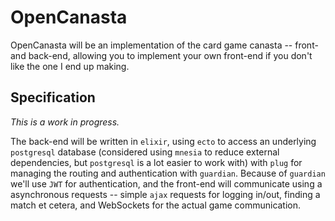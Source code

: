 # OpenCanasta

OpenCanasta will be an implementation of the card game canasta -- front- and
back-end, allowing you to implement your own front-end if you don't like the one
I end up making.

## Specification

_This is a work in progress._

The back-end will be written in `elixir`, using `ecto` to access an underlying
`postgresql` database (considered using `mnesia` to reduce external
dependencies, but `postgresql` is a lot easier to work with) with `plug` for
managing the routing and authentication with `guardian`. Because of `guardian`
we'll use `JWT` for authentication, and the front-end will communicate using a
asynchronous requests -- simple `ajax` requests for logging in/out, finding a
match et cetera, and WebSockets for the actual game communication.

